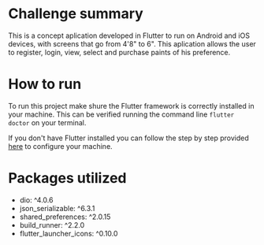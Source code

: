 # Challenge summary

This is a concept aplication developed in Flutter to run on Android and iOS devices, with screens that go from 4'8" to 6". This aplication allows the user to register, login, view, select and purchase paints of his preference.

# How to run

To run this project make shure the Flutter framework is correctly installed in your machine. This can be verified running the command line `flutter doctor` on your terminal.

If you don't have Flutter installed you can follow the step by step provided [here](https://docs.flutter.dev/get-started/install) to configure your machine.

# Packages utilized

- dio: ^4.0.6
- json_serializable: ^6.3.1
- shared_preferences: ^2.0.15
- build_runner: ^2.2.0
- flutter_launcher_icons: ^0.10.0

